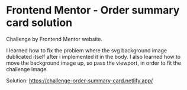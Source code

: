 # Frontend Mentor - Order summary card solution

Challenge by Frontend Mentor website.

I learned how to fix the problem where the svg background image dublicated itself after i implemented it in the body. I also learned how to move the background image up, so pass the viewport, in order to fit the challenge image.

Solution: https://challenge-order-summary-card.netlify.app/
